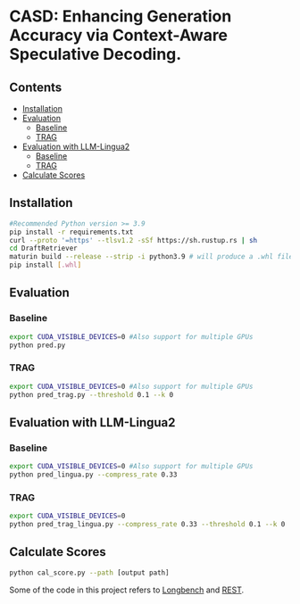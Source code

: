 # CASD: Enhancing Generation Accuracy via Context-Aware Speculative Decoding.

## Contents
- [Installation](#installation)
- [Evaluation](#evaluation)
  - [Baseline](#baseline)
  - [TRAG](#trag)
- [Evaluation with LLM-Lingua2](#evaluation-with-llm-lingua2)
  - [Baseline](#baseline)
  - [TRAG](#trag)
- [Calculate Scores](#calculate-scores)


## Installation
```bash
#Recommended Python version >= 3.9
pip install -r requirements.txt
curl --proto '=https' --tlsv1.2 -sSf https://sh.rustup.rs | sh
cd DraftRetriever
maturin build --release --strip -i python3.9 # will produce a .whl file in target/
pip install [.whl]
```

## Evaluation
### Baseline
```bash
export CUDA_VISIBLE_DEVICES=0 #Also support for multiple GPUs
python pred.py
```
### TRAG
```bash
export CUDA_VISIBLE_DEVICES=0 #Also support for multiple GPUs
python pred_trag.py --threshold 0.1 --k 0
```

## Evaluation with LLM-Lingua2
### Baseline
```bash
export CUDA_VISIBLE_DEVICES=0 #Also support for multiple GPUs
python pred_lingua.py --compress_rate 0.33
```
### TRAG
```bash
export CUDA_VISIBLE_DEVICES=0
python pred_trag_lingua.py --compress_rate 0.33 --threshold 0.1 --k 0
```

## Calculate Scores
```bash
python cal_score.py --path [output path]
```

Some of the code in this project refers to [Longbench](https://github.com/THUDM/LongBench) and [REST](https://github.com/FasterDecoding/REST).
